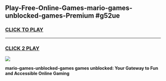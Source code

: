 
## Play-Free-Online-Games-mario-games-unblocked-games-Premium #g52ue
<h3>
<a href="https://premium.freeplayer.one?title=mario-games-unblocked-games&ref=8M">CLICK TO PLAY</a></h3>
<hr>

<h3>
<a href="https://premium.freeplayer.one?title=mario-games-unblocked-games&ref=8M">CLICK 2 PLAY</a>
  
</h3>

<a href="https://premium.freeplayer.one?title=mario-games-unblocked-games&ref=8M"><img src="https://clearcache.store/games.png"></a>


**mario-games-unblocked-games games unblocked: Your Gateway to Fun and Accessible Online Gaming**
